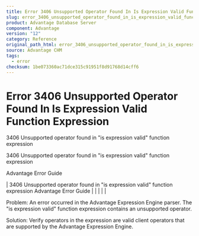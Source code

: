 ```yaml
---
title: Error 3406 Unsupported Operator Found In Is Expression Valid Function Expression
slug: error_3406_unsupported_operator_found_in_is_expression_valid_function_expression
product: Advantage Database Server
component: Advantage
version: "12"
category: Reference
original_path_html: error_3406_unsupported_operator_found_in_is_expression_valid_function_expression.htm
source: Advantage CHM
tags:
  - error
checksum: 1be073360ac71dce315c91951f8d91768d14cff6
---
```


# Error 3406 Unsupported Operator Found In Is Expression Valid Function Expression

3406 Unsupported operator found in "is expression valid" function expression

3406 Unsupported operator found in "is expression valid" function expression

Advantage Error Guide

| 3406 Unsupported operator found in "is expression valid" function expression  Advantage Error Guide |  |  |  |  |

Problem: An error occurred in the Advantage Expression Engine parser. The "is expression valid" function expression contains an unsupported operator.

Solution: Verify operators in the expression are valid client operators that are supported by the Advantage Expression Engine.
